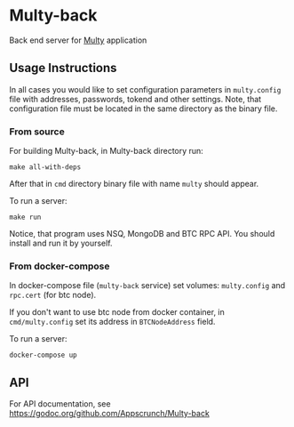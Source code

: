 # Multy-back

Back end server for [Multy](https://github.com/Appscrunch/Multy/wiki) application

## Usage Instructions

In all cases you would like to set configuration parameters in `multy.config` file with addresses, passwords, tokend and other settings. Note, that configuration file must be located in the same directory as the binary file.

### From source

For building Multy-back, in Multy-back directory run:
```
make all-with-deps
```

After that in `cmd` directory  binary file with name `multy` should appear. 

To run a server:

```
make run
```

Notice, that program uses NSQ, MongoDB and BTC RPC API. You should install and run it by yourself.

### From docker-compose

In docker-compose file (`multy-back` service) set volumes: `multy.config` and `rpc.cert` (for btc node).

If you don't want to use btc node from docker container, in `cmd/multy.config` set its address in `BTCNodeAddress` field. 

To run a server: 

```
docker-compose up
```

## API

For API documentation, see https://godoc.org/github.com/Appscrunch/Multy-back
